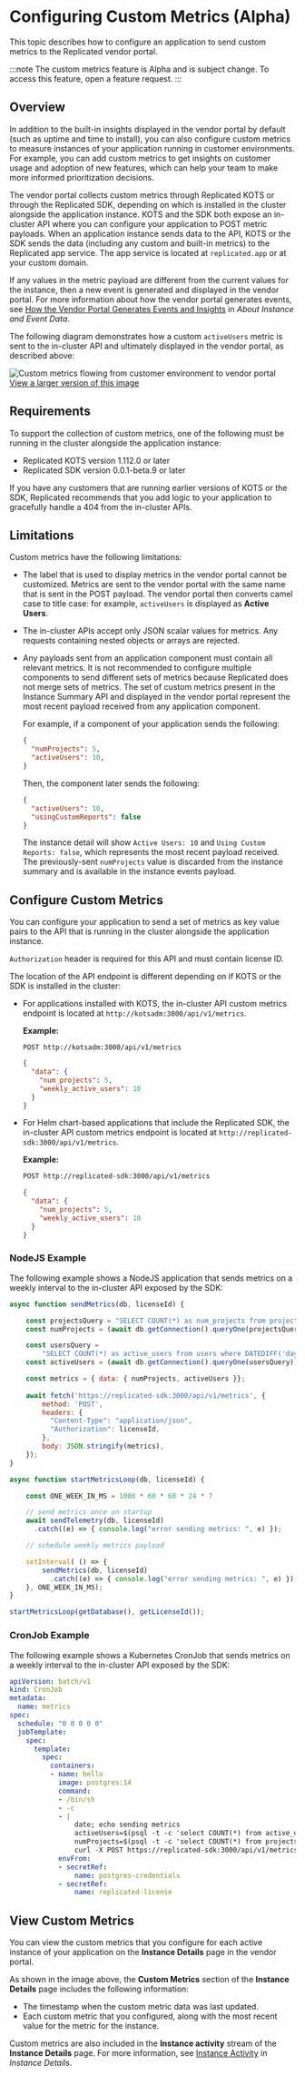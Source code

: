 # Configuring Custom Metrics (Alpha)

This topic describes how to configure an application to send custom metrics to the Replicated vendor portal.

:::note
The custom metrics feature is Alpha and is subject change. To access this feature, open a feature request.
:::

## Overview

In addition to the built-in insights displayed in the vendor portal by default (such as uptime and time to install), you can also configure custom metrics to measure instances of your application running in customer environments. For example, you can add custom metrics to get insights on customer usage and adoption of new features, which can help your team to make more informed prioritization decisions.

The vendor portal collects custom metrics through Replicated KOTS or through the Replicated SDK, depending on which is installed in the cluster alongside the application instance. KOTS and the SDK both expose an in-cluster API where you can configure your application to POST metric payloads. When an application instance sends data to the API, KOTS or the SDK sends the data (including any custom and built-in metrics) to the Replicated app service. The app service is located at `replicated.app` or at your custom domain.

If any values in the metric payload are different from the current values for the instance, then a new event is generated and displayed in the vendor portal. For more information about how the vendor portal generates events, see [How the Vendor Portal Generates Events and Insights](/vendor/instance-insights-event-data#how-the-vendor-portal-generates-events-and-insights) in _About Instance and Event Data_.

The following diagram demonstrates how a custom `activeUsers` metric is sent to the in-cluster API and ultimately displayed in the vendor portal, as described above:

![Custom metrics flowing from customer environment to vendor portal](/images/custom-metrics-diagram.png)
[View a larger version of this image](/images/custom-metrics-diagram.png)

## Requirements

To support the collection of custom metrics, one of the following must be running in the cluster alongside the application instance:
* Replicated KOTS version 1.112.0 or later
* Replicated SDK version 0.0.1-beta.9 or later

If you have any customers that are running earlier versions of KOTS or the SDK, Replicated recommends that you add logic to your application to gracefully handle a 404 from the in-cluster APIs.

## Limitations

Custom metrics have the following limitations:

* The label that is used to display metrics in the vendor portal cannot be customized. Metrics are sent to the vendor portal with the same name that is sent in the POST payload. The vendor portal then converts camel case to title case: for example, `activeUsers` is displayed as **Active Users**.

* The in-cluster APIs accept only JSON scalar values for metrics. Any requests containing nested objects or arrays are rejected.

* Any payloads sent from an application component must contain all relevant metrics. It is not recommended to configure multiple components to send different sets of metrics because Replicated does not merge sets of metrics. The set of custom metrics present in the Instance Summary API and displayed in the vendor portal represent the most recent payload received from any application component.

  For example, if a component of your application sends the following:

  ```json
  {
    "numProjects": 5,
    "activeUsers": 10,
  }
  ```

  Then, the component later sends the following:

  ```json
  {
    "activeUsers": 10,
    "usingCustomReports": false
  }
  ```

  The instance detail will show `Active Users: 10` and `Using Custom Reports: false`, which represents the most recent payload received. The previously-sent `numProjects` value is discarded from the instance summary and is available in the instance events payload.

## Configure Custom Metrics

You can configure your application to send a set of metrics as key value pairs to the API that is running in the cluster alongside the application instance.

`Authorization` header is required for this API and must contain license ID.

The location of the API endpoint is different depending on if KOTS or the SDK is installed in the cluster:
* For applications installed with KOTS, the in-cluster API custom metrics endpoint is located at `http://kotsadm:3000/api/v1/metrics`. 

  **Example:**

  ```
  POST http://kotsadm:3000/api/v1/metrics
  ```

  ```json
  {
    "data": {
      "num_projects": 5,
      "weekly_active_users": 10
    }
  }
  ```

* For Helm chart-based applications that include the Replicated SDK, the in-cluster API custom metrics endpoint is located at `http://replicated-sdk:3000/api/v1/metrics`.

  **Example:**

  ```bash
  POST http://replicated-sdk:3000/api/v1/metrics
  ```

  ```json
  {
    "data": {
      "num_projects": 5,
      "weekly_active_users": 10
    }
  }
  ```

### NodeJS Example

The following example shows a NodeJS application that sends metrics on a weekly interval to the in-cluster API exposed by the SDK:

```javascript
async function sendMetrics(db, licenseId) {

    const projectsQuery = "SELECT COUNT(*) as num_projects from projects";
    const numProjects = (await db.getConnection().queryOne(projectsQuery)).num_projects;

    const usersQuery = 
        "SELECT COUNT(*) as active_users from users where DATEDIFF('day', last_active, CURRENT_TIMESTAMP) < 7";
    const activeUsers = (await db.getConnection().queryOne(usersQuery)).active_users;

    const metrics = { data: { numProjects, activeUsers }};
    
    await fetch('https://replicated-sdk:3000/api/v1/metrics', {
        method: 'POST',
        headers: {
          "Content-Type": "application/json",
          "Authorization": licenseId,
        },
        body: JSON.stringify(metrics),
    });
}

async function startMetricsLoop(db, licenseId) {

    const ONE_WEEK_IN_MS = 1000 * 60 * 60 * 24 * 7

    // send metrics once on startup
    await sendTelemetry(db, licenseId)
      .catch((e) => { console.log("error sending metrics: ", e) });        

    // schedule weekly metrics payload

    setInterval( () => {
        sendMetrics(db, licenseId)
          .catch((e) => { console.log("error sending metrics: ", e) });        
    }, ONE_WEEK_IN_MS);
}

startMetricsLoop(getDatabase(), getLicenseId());
```

### CronJob Example

The following example shows a Kubernetes CronJob that sends metrics on a weekly interval to the in-cluster API exposed by the SDK:

```yaml
apiVersion: batch/v1
kind: CronJob
metadata:
  name: metrics
spec:
  schedule: "0 0 0 0 0"
  jobTemplate:
    spec:
      template:
        spec:
          containers:
          - name: hello
            image: postgres:14
            command:
            - /bin/sh
            - -c
            - |
                date; echo sending metrics
                activeUsers=$(psql -t -c 'select COUNT(*) from active_users')
                numProjects=$(psql -t -c 'select COUNT(*) from projects')                
                curl -X POST https://replicated-sdk:3000/api/v1/metrics -H 'Authorization: ${licenseId}' --data-binary "{\"activeUsers\":${activeUsers}, \"numProjects\":${numProjects}}"
            envFrom:
            - secretRef:
                name: postgres-credentials
            - secretRef:
                name: replicated-license
```

## View Custom Metrics

You can view the custom metrics that you configure for each active instance of your application on the **Instance Details** page in the vendor portal.

<!-- **ADD SCREENSHOT** -->

As shown in the image above, the **Custom Metrics** section of the **Instance Details** page includes the following information:
* The timestamp when the custom metric data was last updated.
* Each custom metric that you configured, along with the most recent value for the metric for the instance.

Custom metrics are also included in the **Instance activity** stream of the **Instance Details** page. For more information, see [Instance Activity](/vendor/instance-insights-details#instance-activity) in _Instance Details_.
